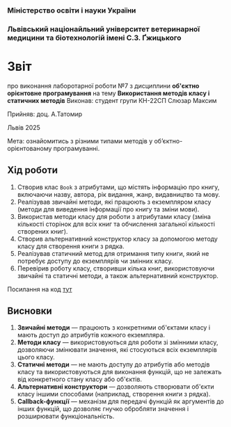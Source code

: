 ### Міністерство освіти і науки України

### Львівський націонайльний університет ветеринарної медицини та біотехнологій імені С.З. Ґжицького

# Звіт
про виконання лаборотарної роботи №7 з дисциплини **об'єктно орієнтовне програмування** на тему **Використання методів класу і статичних методів**
Виконав: студент групи КН-22СП Слюзар Максим

Прийняв: доц. А.Татомир

Львів 2025

Мета: ознайомитись з різними типами методів у об’єктно-орієнтованому програмуванні.

## Хід роботи

1. Створив клас `Book` з атрибутами, що містять інформацію про книгу, включаючи назву, автора, рік видання, жанр, видавництво та мову.
2. Реалізував звичайні методи, які працюють з екземпляром класу (методи для виведення інформації про книгу та зміни мови).
3. Використав методи класу для роботи з атрибутами класу (зміна кількості сторінок для всіх книг та обчислення загальної кількості створених книг).
4. Створив альтернативний конструктор класу за допомогою методу класу для створення книги з рядка.
5. Реалізував статичний метод для отримання типу книги, який не потребує доступу до екземплярів чи змінних класу.
6. Перевірив роботу класу, створивши кілька книг, використовуючи звичайні та статичні методи, а також альтернативний конструктор.

Посилання на код [тут](main.py)

## Висновки

1. **Звичайні методи** — працюють з конкретними об'єктами класу і мають доступ до атрибутів кожного екземпляра.
2. **Методи класу** — використовуються для роботи зі змінними класу, дозволяючи змінювати значення, які стосуються всіх екземплярів цього класу.
3. **Статичні методи** — не мають доступу до атрибутів або методів класу та використовуються для виконання функцій, що не залежать від конкретного стану класу або об'єктів.
4. **Альтернативні конструктори** — дозволяють створювати об'єкти класу іншими способами (наприклад, створення книги з рядка).
5. **Callback-функції** — механізм для передачі функцій як аргументів до інших функцій, що дозволяє гнучко обробляти значення і розширювати функціональність.

